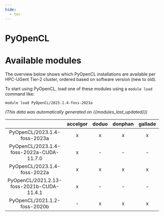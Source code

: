 ```yaml
---
hide:
  - toc
---
```


PyOpenCL
========

# Available modules


The overview below shows which PyOpenCL installations are available per HPC-UGent Tier-2 cluster, ordered based on software version (new to old).

To start using PyOpenCL, load one of these modules using a `module load` command like:

```shell
module load PyOpenCL/2023.1.4-foss-2023a
```

*(This data was automatically generated on {{modules_last_updated}})*  

| |accelgor|doduo|donphan|gallade|joltik|shinx|skitty|
| :---: | :---: | :---: | :---: | :---: | :---: | :---: | :---: |
|PyOpenCL/2023.1.4-foss-2023a|x|x|x|x|-|-|x|
|PyOpenCL/2023.1.4-foss-2022a-CUDA-11.7.0|x|-|-|-|-|-|-|
|PyOpenCL/2023.1.4-foss-2022a|x|x|x|x|-|-|-|
|PyOpenCL/2021.2.13-foss-2021b-CUDA-11.4.1|x|-|-|-|-|-|-|
|PyOpenCL/2021.1.2-foss-2020b|-|x|x|x|-|-|-|
